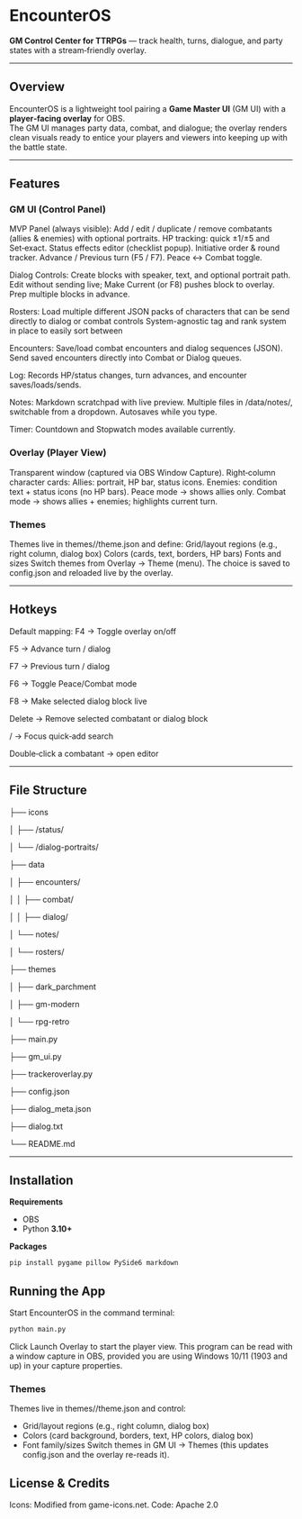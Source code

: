 # EncounterOS
**GM Control Center for TTRPGs** — track health, turns, dialogue, and party states with a stream‑friendly overlay.

---

## Overview
EncounterOS is a lightweight tool pairing a **Game Master UI** (GM UI) with a **player‑facing overlay** for OBS.  
The GM UI manages party data, combat, and dialogue; the overlay renders clean visuals ready to entice your players and viewers
into keeping up with the battle state.

---

## Features

### GM UI (Control Panel)

MVP Panel (always visible):
Add / edit / duplicate / remove combatants (allies & enemies) with optional portraits.
HP tracking: quick ±1/±5 and Set‑exact.
Status effects editor (checklist popup).
Initiative order & round tracker.
Advance / Previous turn (F5 / F7).
Peace ↔ Combat toggle.

Dialog Controls:
Create blocks with speaker, text, and optional portrait path.
Edit without sending live; Make Current (or F8) pushes block to overlay.
Prep multiple blocks in advance.

Rosters:
Load multiple different JSON packs of characters that can be send directly to dialog or combat controls
System-agnostic tag and rank system in place to easily sort between 

Encounters:
Save/load combat encounters and dialog sequences (JSON).
Send saved encounters directly into Combat or Dialog queues.

Log:
Records HP/status changes, turn advances, and encounter saves/loads/sends.

Notes:
Markdown scratchpad with live preview.
Multiple files in /data/notes/, switchable from a dropdown.
Autosaves while you type.

Timer:
Countdown and Stopwatch modes available currently.

### Overlay (Player View)
Transparent window (captured via OBS Window Capture).
Right‑column character cards:
Allies: portrait, HP bar, status icons.
Enemies: condition text + status icons (no HP bars).
Peace mode → shows allies only.
Combat mode → shows allies + enemies; highlights current turn.

### Themes
Themes live in themes/<theme-name>/theme.json and define:
Grid/layout regions (e.g., right column, dialog box)
Colors (cards, text, borders, HP bars)
Fonts and sizes
Switch themes from Overlay → Theme (menu). The choice is saved to config.json and reloaded live by the overlay.

---

## Hotkeys

Default mapping:
F4 → Toggle overlay on/off

F5 → Advance turn / dialog

F7 → Previous turn / dialog

F6 → Toggle Peace/Combat mode

F8 → Make selected dialog block live

Delete → Remove selected combatant or dialog block

/ → Focus quick‑add search

Double‑click a combatant → open editor

---

## File Structure
├── icons

│   ├── /status/

│   └── /dialog-portraits/

├── data

│   ├── encounters/

│   │   ├── combat/    

│   │   ├── dialog/    

│   └── notes/

│   └── rosters/

├── themes

│   ├── dark_parchment

│   ├── gm-modern

│   └── rpg-retro

├── main.py

├── gm_ui.py

├── trackeroverlay.py

├── config.json

├── dialog_meta.json

├── dialog.txt

└── README.md



---

## Installation
**Requirements**
- OBS
- Python **3.10+**

**Packages**
```bash
pip install pygame pillow PySide6 markdown
```

## Running the App

Start EncounterOS in the command terminal:

```bash
python main.py
```

Click Launch Overlay to start the player view. This program can be read
with a window capture in OBS, provided you are using Windows 10/11 (1903 and up)
in your capture properties.

### Themes
Themes live in themes/<theme-name>/theme.json and control:
- Grid/layout regions (e.g., right column, dialog box)
- Colors (card background, borders, text, HP colors, dialog box)
- Font family/sizes
Switch themes in GM UI → Themes (this updates config.json and the overlay re-reads it).

## License & Credits
Icons: Modified from game-icons.net.
Code: Apache 2.0
